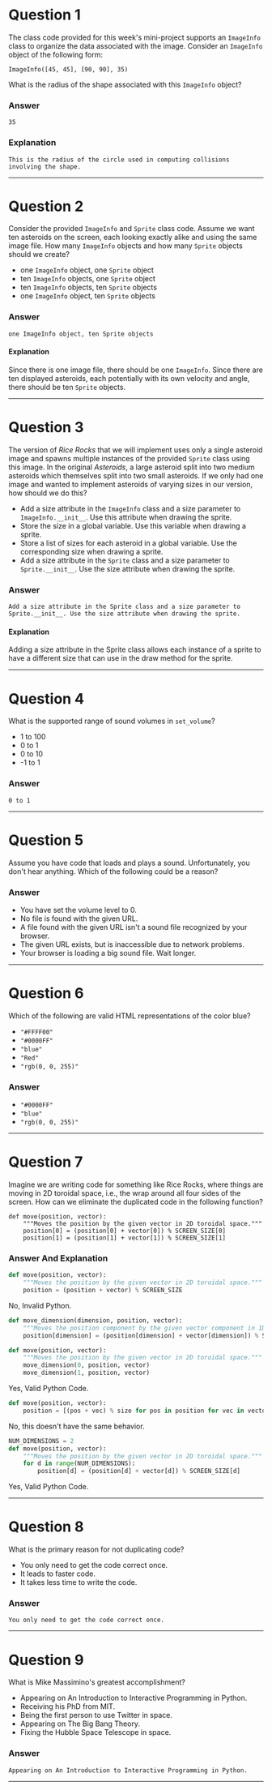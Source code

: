 # Question 1
  The class code provided for this week's mini-project supports an `ImageInfo` class to organize the data associated with the image. Consider an `ImageInfo` object of the following form:  

    ImageInfo([45, 45], [90, 90], 35)

  What is the radius of the shape associated with this `ImageInfo` object?  

### Answer
    35  

### Explanation  
    This is the radius of the circle used in computing collisions involving the shape.  

----
# Question 2
  Consider the provided `ImageInfo` and `Sprite` class code. Assume we want ten asteroids on the screen, each looking exactly alike and using the same image file. How many `ImageInfo` objects and how many `Sprite` objects should we create?  
* one `ImageInfo` object, one `Sprite` object  
* ten `ImageInfo` objects, one `Sprite` object  
* ten `ImageInfo` objects, ten `Sprite` objects  
* one `ImageInfo` object, ten `Sprite` objects  

### Answer  
    one ImageInfo object, ten Sprite objects  

#### Explanation  
Since there is one image file, there should be one `ImageInfo`. Since there are ten displayed asteroids, each potentially with its own velocity and angle, there should be ten `Sprite` objects.  

----
# Question 3
  The version of <i>Rice Rocks</i> that we will implement uses only a single asteroid image and spawns multiple instances of the provided `Sprite` class using this image. In the original <i>Asteroids</i>, a large asteroid split into two medium asteroids which themselves split into two small asteroids. If we only had one image and wanted to implement asteroids of varying sizes in our version, how should we do this?  

* Add a size attribute in the `ImageInfo` class and a size parameter to `ImageInfo.__init__`. Use this attribute when drawing the sprite.  
* Store the size in a global variable. Use this variable when drawing a sprite.  
* Store a list of sizes for each asteroid in a global variable. Use the corresponding size when drawing a sprite.  
* Add a size attribute in the `Sprite` class and a size parameter to `Sprite.__init__`. Use the size attribute when drawing the sprite.  

### Answer  
    Add a size attribute in the Sprite class and a size parameter to Sprite.__init__. Use the size attribute when drawing the sprite.  

#### Explanation  
Adding a size attribute in the Sprite class allows each instance of a sprite to have a different size that can use in the draw method for the sprite.  

----
# Question 4
  What is the supported range of sound volumes in `set_volume`?
* 1 to 100  
* 0 to 1  
* 0 to 10  
* -1 to 1  

### Answer  
    0 to 1  

----
# Question 5
  Assume you have code that loads and plays a sound. Unfortunately, you don't hear anything. Which of the following could be a reason?  

### Answer
* You have set the volume level to 0.  
* No file is found with the given URL.  
* A file found with the given URL isn't a sound file recognized by your browser.  
* The given URL exists, but is inaccessible due to network problems.  
* Your browser is loading a big sound file. Wait longer.  

----
# Question 6
  Which of the following are valid HTML representations of the color blue?  
* `"#FFFF00"`  
* `"#0000FF"`  
* `"blue"`  
* `"Red"`  
* `"rgb(0, 0, 255)"`  

### Answer  
* `"#0000FF"`  
* `"blue"`  
* `"rgb(0, 0, 255)"`  

----
# Question 7
  Imagine we are writing code for something like Rice Rocks, where things are moving in 2D toroidal space, i.e., the wrap around all four sides of the screen. How can we eliminate the duplicated code in the following function?  

    def move(position, vector):
        """Moves the position by the given vector in 2D toroidal space."""
        position[0] = (position[0] + vector[0]) % SCREEN_SIZE[0]
        position[1] = (position[1] + vector[1]) % SCREEN_SIZE[1]

### Answer And Explanation  

```python
def move(position, vector):
    """Moves the position by the given vector in 2D toroidal space."""
    position = (position + vector) % SCREEN_SIZE
```  
No, Invalid Python.  

```python
def move_dimension(dimension, position, vector):
    """Moves the position component by the given vector component in 1D toroidal space."""
    position[dimension] = (position[dimension] + vector[dimension]) % SCREEN_SIZE[dimension]

def move(position, vector):
    """Moves the position by the given vector in 2D toroidal space."""
    move_dimension(0, position, vector)
    move_dimension(1, position, vector)
```  
Yes, Valid Python Code.  

```python
def move(position, vector):
    position = [(pos + vec) % size for pos in position for vec in vector for size in SCREEN_SIZE]
```  
No, this doesn't have the same behavior.  

```python
NUM_DIMENSIONS = 2
def move(position, vector):
    """Moves the position by the given vector in 2D toroidal space."""
    for d in range(NUM_DIMENSIONS):
        position[d] = (position[d] + vector[d]) % SCREEN_SIZE[d]
```  
Yes, Valid Python Code.  

----
# Question 8
  What is the primary reason for not duplicating code?
* You only need to get the code correct once.  
* It leads to faster code.  
* It takes less time to write the code.  

### Answer  
    You only need to get the code correct once.  

----
# Question 9  
  What is Mike Massimino's greatest accomplishment?  
* Appearing on An Introduction to Interactive Programming in Python.  
* Receiving his PhD from MIT.  
* Being the first person to use Twitter in space.  
* Appearing on The Big Bang Theory.  
* Fixing the Hubble Space Telescope in space.  

### Answer  
    Appearing on An Introduction to Interactive Programming in Python.  

----
